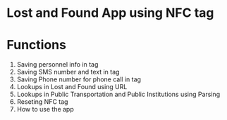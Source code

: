 # Lost and Found App using NFC tag

# Functions
1. Saving personnel info in tag
2. Saving SMS number and text in tag
3. Saving Phone number for phone call in tag
4. Lookups in Lost and Found using URL
5. Lookups in Public Transportation and Public Institutions using Parsing
6. Reseting NFC tag
7. How to use the app
